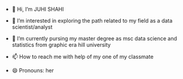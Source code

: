 
- 👋 Hi, I’m JUHI SHAHI
- 👀 I’m interested in exploring the path related to my field as a data scientist/analyst
- 🌱 I’m currently pursing my master degree as msc data science and statistics from graphic era hill university

- 📫 How to reach me with help of my one of my classmate
- 😄 Pronouns: her
  

<!---
juhi-shahi/juhi-shahi is a ✨ special ✨ repository because its `README.md` (this file) appears on your GitHub profile.
You can click the Preview link to take a look at your changes.
--->
